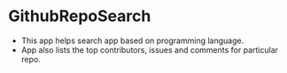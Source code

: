 # GithubRepoSearch

- This app helps search app based on programming language.
- App also lists the top contributors, issues and comments for particular repo.
